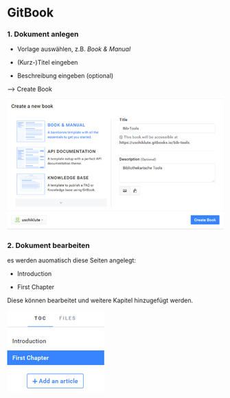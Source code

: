 # GitBook

### 1. Dokument anlegen

* Vorlage auswählen, z.B. _Book & Manual_

* \(Kurz-\)Titel eingeben

* Beschreibung eingeben \(optional\)

--&gt; Create Book

![](/assets/createBook.png)

### 2. Dokument bearbeiten

es werden auomatisch diese Seiten angelegt:

* Introduction

* First Chapter

Diese können bearbeitet und weitere Kapitel hinzugefügt werden.

![](/assets/bearbeiten.png)

